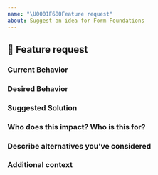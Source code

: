 ```yaml
---
name: "\U0001F680Feature request"
about: Suggest an idea for Form Foundations
---
```


## 🚀 Feature request

### Current Behavior

<!-- A clear and concise description of what is the current behavior / use.  -->

### Desired Behavior

<!-- A clear and concise description of what you want to happen.  -->

### Suggested Solution

<!-- Suggest a solution that the community/maintainers/you may take to enable the desired behavior  -->

<!-- NOTE: Feature Requests without suggested solutions may not be addressed or treated with the same level of urgency as those that have suggested solutions. -->

### Who does this impact? Who is this for?

<!-- Who is this for? All users? TypeScript users? Beginners? Advanced? Yourself? People using X, Y, X, etc.? -->

### Describe alternatives you've considered

<!-- A clear and concise description of any alternative solutions or features you've considered.  -->

### Additional context

<!-- Add any other context or links about the feature request here. -->
